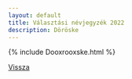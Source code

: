 ```yaml
---
layout: default
title: Választási névjegyzék 2022
description: Döröske
---
```


{% include Dooxrooxske.html %}

[Vissza](./)